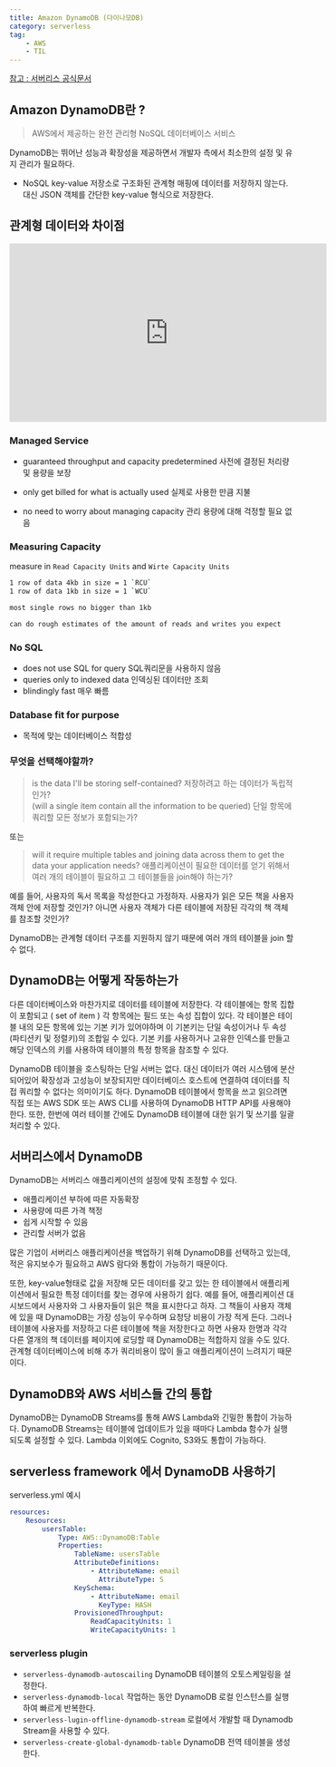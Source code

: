 ```yaml
---
title: Amazon DynamoDB (다이나모DB)
category: serverless
tag: 
    - AWS
    - TIL
---
```


[참고 : 서버리스 공식문서 ](https://www.serverless.com/guides/dynamodb)

## Amazon DynamoDB란 ?

> AWS에서 제공하는 완전 관리형 NoSQL 데이터베이스 서비스

DynamoDB는 뛰어난 성능과 확장성을 제공하면서 개발자 측에서 최소한의 설정 및 유지 관리가 필요하다.

- NoSQL key-value 저장소로 구조화된 관계형 매핑에 데이터를 저장하지 않는다. 대신 JSON 객체를 간단한 key-value 형식으로 저장한다. 


## 관계형 데이터와 차이점

<iframe width="560" height="315" src="https://www.youtube.com/embed/lVJXehUvYew" title="YouTube video player" frameborder="0" allow="accelerometer; autoplay; clipboard-write; encrypted-media; gyroscope; picture-in-picture" allowfullscreen></iframe>

### Managed Service

- guaranteed throughput and capacity predetermined 사전에 결정된 처리량 및 용량을 보장

- only get billed for what is actually used 실제로 사용한 만큼 지불

- no need to worry about managing capacity 관리 용량에 대해 걱정할 필요 없음

### Measuring Capacity

measure in `Read Capacity Units` and `Wirte Capacity Units`

```bash
1 row of data 4kb in size = 1 `RCU`
1 row of data 1kb in size = 1 `WCU`

most single rows no bigger than 1kb

can do rough estimates of the amount of reads and writes you expect
```

### No SQL

- does not use SQL for query SQL쿼리문을 사용하지 않음
- queries only to indexed data 인덱싱된 데이터만 조회
- blindingly fast 매우 빠름

### Database fit for purpose

- 목적에 맞는 데이터베이스 적합성

### 무엇을 선택해야할까?

> is the data I'll be storing self-contained? 저장하려고 하는 데이터가 독립적인가?<br>
> (will a single item contain all the information to be queried) 단일 항목에 쿼리할 모든 정보가 포함되는가? 

또는

> will it require multiple tables and joining data across them to get the data your application needs?
애플리케이션이 필요한 데이터를 얻기 위해서 여러 개의 테이블이 필요하고 그 테이블들을 join해야 하는가?


예를 들어, 사용자의 독서 목록을 작성한다고 가정하자. 사용자가 읽은 모든 책을 사용자 객체 안에 저장할 것인가? 아니면 사용자 객체가 다른 테이블에 저장된 각각의 책 객체를 참조할 것인가? 


DynamoDB는 관계형 데이터 구조를 지원하지 않기 때문에 여러 개의 테이블을 join 할 수 없다.
## DynamoDB는 어떻게 작동하는가

다른 데이터베이스와 마찬가지로 데이터를 테이블에 저장한다. 각 테이블에는 항목 집합이 포함되고 ( set of item ) 각 항목에는 필드 또는 속성 집합이 있다. 각 테이블은 테이블 내의 모든 항목에 있는 기본 키가 있어야하며 이 기본키는 단일 속성이거나 두 속성(파티션키 및 정렬키)의 조합일 수 있다. 기본 키를 사용하거나 고유한 인덱스를 만들고 해당 인덱스의 키를 사용하여 테이블의 특정 항목을 참조할 수 있다.


DynamoDB 테이블을 호스팅하는 단일 서버는 없다. 대신 데이터가 여러 시스템에 분산되어있어 확장성과 고성능이 보장되지만 데이터베이스 호스트에 연결하여 데이터를 직접 쿼리할 수 없다는 의미이기도 하다. DynamoDB 테이블에서 항목을 쓰고 읽으려면 직접 또는 AWS SDK 또는 AWS CLI를 사용하여 DynamoDB HTTP API를 사용해야 한다. 또한, 한번에 여러 테이블 간에도 DynamoDB 테이블에 대한 읽기 및 쓰기를 일괄 처리할 수 있다. 


## 서버리스에서 DynamoDB

DynamoDB는 서버리스 애플리케이션의 설정에 맞춰 조정할 수 있다.


- 애플리케이션 부하에 따른 자동확장
- 사용량에 따른 가격 책정
- 쉽게 시작할 수 있음
- 관리할 서버가 없음


많은 기업이 서버리스 애플리케이션을 백업하기 위해 DynamoDB를 선택하고 있는데, 적은 유지보수가 필요하고 AWS 람다와 통합이 가능하기 때문이다.


또한, key-value형태로 값을 저장해 모든 데이터를 갖고 있는 한 테이블에서 애플리케이션에서 필요한 특정 데이터를 찾는 경우에 사용하기 쉽다. 예를 들어, 애플리케이션 대시보드에서 사용자와 그 사용자들이 읽은 책을 표시한다고 하자. 그 책들이 사용자 객체에 있을 때 DynamoDB는 가장 성능이 우수하며 요청당 비용이 가장 적게 든다. 그러나 테이블에 사용자를 저장하고 다른 테이블에 책을 저장한다고 하면 사용자 한명과 각각 다른 열개의 책 데이터를 페이지에 로딩할 때 DynamoDB는 적합하지 않을 수도 있다. 관계형 데이터베이스에 비해 추가 쿼리비용이 많이 들고 애플리케이션이 느려지기 때문이다. 

## DynamoDB와 AWS 서비스들 간의 통합

DynamoDB는 DynamoDB Streams를 통해 AWS Lambda와 긴밀한 통합이 가능하다. DynamoDB Streams는 테이블에 업데이트가 있을 때마다 Lambda 함수가 실행되도록 설정할 수 있다. Lambda 이외에도 Cognito, S3와도 통합이 가능하다.


## serverless framework 에서 DynamoDB 사용하기

serverless.yml 예시

```yml
resources:
    Resources:
        usersTable:
            Type: AWS::DynamoDB:Table
            Properties:
                TableName: usersTable
                AttributeDefinitions:
                    - AttributeName: email
                      AttributeType: S
                KeySchema:
                    - AttributeName: email
                      KeyType: HASH
                ProvisionedThroughput:
                    ReadCapacityUnits: 1
                    WriteCapacityUnits: 1

```

### serverless plugin

- `serverless-dynamodb-autoscailing` DynamoDB 테이블의 오토스케일링을 설정한다.
- `serverless-dynamodb-local` 작업하는 동안 DynamoDB 로컬 인스턴스를 실행하여 빠르게 반복한다.
- `serverless-lugin-offline-dynamodb-stream` 로컬에서 개발할 때 Dynamodb Stream을 사용할 수 있다.
- `serverless-create-global-dynamodb-table` DynamoDB 전역 테이블을 생성한다.